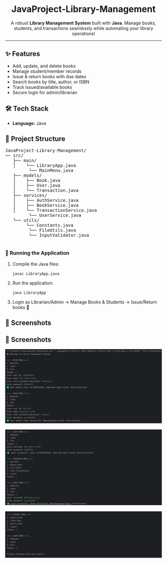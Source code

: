 <h1 align="center"> JavaProject-Library-Management</h1>

<p align="center">
  A robust <b>Library Management System</b> built with <b>Java</b>.  
  Manage books, students, and transactions seamlessly while automating your library operations!
</p>

<hr/>

<h2>✨ Features</h2>
<ul>
  <li> Add, update, and delete books</li>
  <li> Manage student/member records</li>
  <li> Issue & return books with due dates</li>
  <li> Search books by title, author, or ISBN</li>
  <li> Track issued/available books</li>
  <li> Secure login for admin/librarian</li>
</ul>

<h2>🛠️ Tech Stack</h2>
<ul>
  <li><b>Language:</b> Java</li>
</ul>

<h2>📂 Project Structure</h2>

<pre>
JavaProject-Library-Management/
── src/
   ├── main/
   │    └── LibraryApp.java
         └── MainMenu.java
   ├── models/
   │    ├── Book.java
   │    ├── User.java
   │    └── Transaction.java
   ├── services/
   │    ├── AuthService.java
   │    ├── BookService.java
   │    └── TransactionService.java
         └── UserService.java
   └── utils/
        └── Constants.java
         └── FileUtils.java
         └── InputValidator.java

</pre>

<h3>🔹 Running the Application</h3>
<ol>
  <li>Compile the Java files:
    <pre><code>javac LibraryApp.java</code></pre>
  </li>
  <li>Run the application:
    <pre><code>java LibraryApp</code></pre>
  </li>
  <li>Login as Librarian/Admin → Manage Books & Students → Issue/Return books 🎉</li>
</ol>

<h2>📸 Screenshots</h2>
<h2>📸 Screenshots</h2>
<p align="center">
  <img src="Image1.png" /><br/><br/>
  <img src="Image2.png" /><br/><br/>
  <img src="Image3.png" />
</p>

